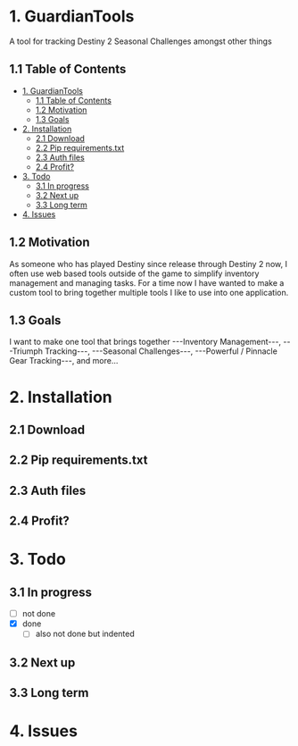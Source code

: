 # 1. GuardianTools

A tool for tracking Destiny 2 Seasonal Challenges amongst other things

## 1.1 Table of Contents 

- [1. GuardianTools](#1-guardiantools)
  - [1.1 Table of Contents](#11-table-of-contents)
  - [1.2 Motivation](#12-motivation)
  - [1.3 Goals](#13-goals)
- [2. Installation](#2-installation)
  - [2.1 Download](#21-download)
  - [2.2 Pip requirements.txt](#22-pip-requirementstxt)
  - [2.3 Auth files](#23-auth-files)
  - [2.4 Profit?](#24-profit)
- [3. Todo](#3-todo)
  - [3.1 In progress](#31-in-progress)
  - [3.2 Next up](#32-next-up)
  - [3.3 Long term](#33-long-term)
- [4. Issues](#4-issues)

## 1.2 Motivation

As someone who has played Destiny since release through Destiny 2 now, I often use web based tools outside of the game to simplify inventory management and managing tasks. For a time now I have wanted to make a custom tool to bring together multiple tools I like to use into one application.

## 1.3 Goals

I want to make one tool that brings together ---Inventory Management---, ---Triumph Tracking---, ---Seasonal Challenges---, ---Powerful / Pinnacle Gear Tracking---, and more...

# 2. Installation

## 2.1 Download

## 2.2 Pip requirements.txt

## 2.3 Auth files

## 2.4 Profit?

# 3. Todo

## 3.1 In progress

- [ ] not done
- [x] done
  - [ ] also not done but indented

## 3.2 Next up

## 3.3 Long term

# 4. Issues
